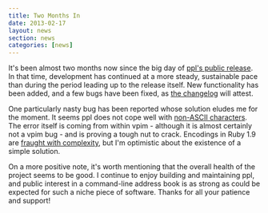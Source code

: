 ```yaml
---
title: Two Months In
date: 2013-02-17
layout: news
section: news
categories: [news]
---
```


It's been almost two months now since the big day of [ppl's public
release](news/thank-you-for-your-all-your-feedback/). In that time, development
has continued at a more steady, sustainable pace than during the period leading
up to the release itself. New functionality has been added, and a few bugs have
been fixed, as [the changelog](/development/changelog) will attest.

One particularly nasty bug has been reported whose solution eludes me for the
moment. It seems ppl does not cope well with [non-ASCII
characters](https://github.com/hnrysmth/ppl/issues/17). The error itself is coming
from within vpim - although it is almost certainly not a vpim bug - and is
proving a tough nut to crack. Encodings in Ruby 1.9 are [fraught with
complexity](http://yehudakatz.com/2010/05/05/ruby-1-9-encodings-a-primer-and-the-solution-for-rails/),
but I'm optimistic about the existence of a simple solution.

On a more positive note, it's worth mentioning that the overall health of the
project seems to be good. I continue to enjoy building and maintaining ppl, and
public interest in a command-line address book is as strong as could be expected
for such a niche piece of software. Thanks for all your patience and support!

